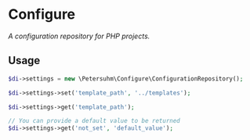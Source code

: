 # Configure
_A configuration repository for PHP projects._

## Usage

```php
$di->settings = new \Petersuhm\Configure\ConfigurationRepository();

$di->settings->set('template_path', '../templates');

$di->settings->get('template_path');

// You can provide a default value to be returned
$di->settings->get('not_set', 'default_value');
```
